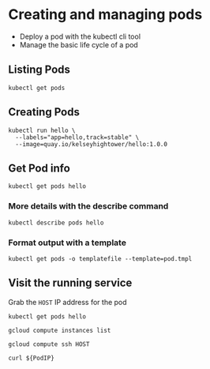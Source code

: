 # Creating and managing pods

* Deploy a pod with the kubectl cli tool
* Manage the basic life cycle of a pod

## Listing Pods

```
kubectl get pods
```

## Creating Pods

```
kubectl run hello \
  --labels="app=hello,track=stable" \
  --image=quay.io/kelseyhightower/hello:1.0.0
```

## Get Pod info

```
kubectl get pods hello
```

### More details with the describe command

```
kubectl describe pods hello
```

### Format output with a template

```
kubectl get pods -o templatefile --template=pod.tmpl
```

## Visit the running service

Grab the `HOST` IP address for the pod

```
kubectl get pods hello
```

```
gcloud compute instances list
```

```
gcloud compute ssh HOST
```

```
curl ${PodIP}
```
